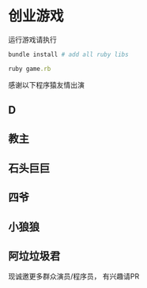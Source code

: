 # 创业游戏

运行游戏请执行

```ruby
bundle install # add all ruby libs

ruby game.rb
```

感谢以下程序猿友情出演

## D

## 教主

## 石头巨巨

## 四爷

## 小狼狼

## 阿垃垃圾君

现诚邀更多群众演员/程序员， 有兴趣请PR
